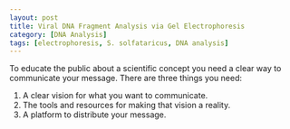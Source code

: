 ```yaml
---
layout: post
title: Viral DNA Fragment Analysis via Gel Electrophoresis
category: [DNA Analysis]
tags: [electrophoresis, S. solfataricus, DNA analysis]
---
```

To educate the public about a scientific concept you need a clear way to communicate your message.
There are three things you need:
1. A clear vision for what you want to communicate.
2. The tools and resources for making that vision a reality.
3. A platform to distribute your message.
